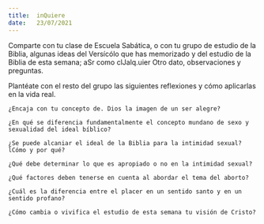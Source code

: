 ```yaml
---
title:  inQuiere
date:   23/07/2021
---
```


Comparte con tu clase de Escuela Sabática, o con tu grupo de estudio de la Biblia, algunas ideas del Versícólo que has memorizado y del estudio de la Biblia de esta semana; aSr como clJalq.uier Otro dato, observaciones y preguntas.

Plantéate con el resto del grupo las siguientes reflexiones y cómo aplicarlas en la vida real.

`¿Encaja con tu concepto de. Dios la imagen de un ser alegre?`

`¿En qué se diferencia fundamentalmente el concepto mundano de sexo y sexualidad del ideal bíblico?`

`¿Se puede alcaniar el ideal de la Biblia para la intimidad sexual? lCómo y por qué?`

`¿Qué debe determinar lo que es apropiado o no en la intimidad sexual?`

`¿Qué factores deben tenerse en cuenta al abordar el tema del aborto?`

`¿Cuál es la diferencia entre el placer en un sentido santo y en un sentido profano?`

`¿Cómo cambia o vivifica el estudio de esta semana tu visión de Cristo?`
